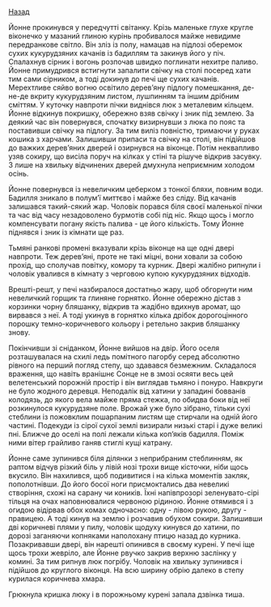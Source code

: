 [Назад](../index.md)

Йонне прокинувся у передчутті світанку. Крізь маленьке глухе кругле віконечко у мазаний глиною курінь пробивалося майже невидиме передранкове світло. Він зліз із полу, намацав на підлозі оберемок сухих кукурудзяних качанів із бадиллям та закинув його у піч. Спалахнув сірник і вогонь розпочав швидко поглинати нехитре паливо. Йонне примудрився встигнути запалити свічку на столі посеред хати тим сами сірником, а тоді докинув до печі ще сухих качанів. Мерехтливе сяйво вогню освітило дерев’яну підлогу помешкання, де-не-де вкриту кукурудзяним листом, лушпинням та іншим дрібним сміттям. У куточку навпроти пічки виднівся люк з металевим кільцем. Йонне відкинув покришку, обережно взяв свічку і зник під землею. За деякий час він повернувся, спочатку визирнувши з люка по пояс та поставивши свічку на підлогу. За тим виліз повністю, тримаючи у руках кошика з харчами. Залишивши припаси та свічку на столі, він підійшов до важких дерев’яних дверей і озирнувся на віконце. Потім неквапливо узяв сокиру, що висіла поруч на кілках у стіні та рішуче відкрив засувку. З лише на хвильку відчинених дверей дмухнула неприємним холодом осінь.

Йонне повернувся із невеличким цеберком з тонкої бляхи, повним води. Бадилля зникало в полум’ї миттєво і майже без сліду. Від качанів залишався такий-сякий жар. Чоловік порався біля своєї маленької пічки та час від часу незадоволено бурмотів собі під ніс.  Якщо щось і могло компенсувати погану якість палива - це його кількість. Тому Йонне піднявся і зник із кімнати ще раз.

Тьмяні ранкові промені вказували крізь віконце  на ще одні двері навпроти. Теж дерев’яні, проте не такі міцні, вони ховали за собою прохід, що сполучав повітку, комору та курник. Двері жалібно рипнули і чоловік увалився в кімнату з черговою купою кукурудзяних відходів.

Врешті-решт, у печі назбиралося достатньо жару, щоб обгорнути ним невеличкий горщик та глиняне горнятко. Йонне обережно дістав з корзинки чорну бляшанку, відкрив та жадібно вдихнув аромат, що вирвався з неї. А тоді укинув в горнятко кілька дрібок дорогоцінного порошку темно-коричневого кольору і ретельно закрив бляшанку знову.

Покінчивши зі сніданком, Йонне вийшов на двір. Його оселя розташувалася на схилі ледь помітного пагорбу серед абсолютно рівного на перший погляд степу, що здавався безмежним. Складалося враження, що навіть вранішнє Сонце не в змозі осяяти весь цей велетенський порожній простір і він виглядав тьмяно і понуро. Навкруги не було жодного деревця. Неподалік від хатини у западині бовванів колодязь, до якого вела майже пряма стежка, по обидва боки від неї розкинулося кукурудзяне поле. Врожай уже було зібрано, тільки сухі стеблини із пожовклим пошарпаним листям ще стирчали на одній його частині. Подекуди із сірої сухої землі визирали низькі старі і дуже великі пні. Ближче до оселі на полі лежали кілька коп’яків бадилля. Поміж ними вітер грайливо ганяв стиглі кущі катрану.

Йонне саме зупинився біля ділянки з неприбраним стеблинням, як раптом відчув різкий біль у лівій нозі трохи вище кісточки, ніби щось вкусило. Він нахилився, щоб подивитися і на кілька моментів закляк, пополотнівши. До його босої ноги присмоктались два невеликі створіння, схожі на сарану чи коників. Їхні напівпрозорі зеленувато-сірі тільця на очах наповнювалися червоною рідиною. Йонне отямився і з огидою відірвав обох комах одночасно: одну - лівою рукою, другу - правицею. А тоді кинув на землю і розчавив обухом сокири. Залишивши дві коричневі плями у пилу, чоловік щодуху кинувся до хатини, по дорозі заганяючи копняками наполохану птицю назад до курника. Позакривавши двері, він нарешті опинився в своєму курені. У печі іще щось трохи жевріло, але Йонне рвучко закрив верхню заслінку у комині. За тим рипнув люк погрібу. Чоловік на хвильку зупинився і підійшов до круглого віконця. На всю ширину обрію далеко в степу курилася коричнева хмара.

Грюкнула кришка люку і в порожньому курені запала дзвінка тиша.
